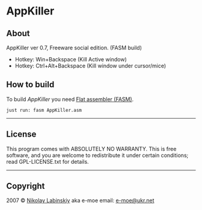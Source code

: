# AppKiller #

## About ##

AppKiller ver 0.7, Freeware social edition. (FASM build)

* Hotkey: Win+Backspace (Kill Active window)
* Hotkey: Ctrl+Alt+Backspace (Kill window under cursor/mice)

## How to build ##

To build *AppKiller* you need [Flat assembler (FASM)](http://flatassembler.net/).

	just run: fasm AppKiller.asm

---

## License ##

This program comes with ABSOLUTELY NO WARRANTY.
This is free software, and you are welcome to redistribute it
under certain conditions; read GPL-LICENSE.txt for details.

---

## Copyright ##

2007 &copy; [Nikolay Labinskiy](http://www.labinskiy.org.ua/ "Russian language") aka e-moe
email: e-moe@ukr.net